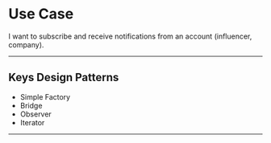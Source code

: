 # Use Case

I want to subscribe and receive notifications from an account (influencer, company).

---

## Keys Design Patterns

- Simple Factory
- Bridge
- Observer
- Iterator

---
